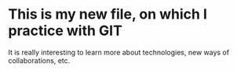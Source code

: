 # This is my new file, on which I practice with GIT

It is really interesting to learn more about technologies, new ways of collaborations, etc. 